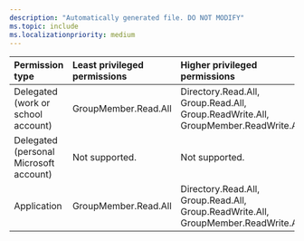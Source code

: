 ```yaml
---
description: "Automatically generated file. DO NOT MODIFY"
ms.topic: include
ms.localizationpriority: medium
---
```


|Permission type|Least privileged permissions|Higher privileged permissions|
|:---|:---|:---|
|Delegated (work or school account)|GroupMember.Read.All|Directory.Read.All, Group.Read.All, Group.ReadWrite.All, GroupMember.ReadWrite.All|
|Delegated (personal Microsoft account)|Not supported.|Not supported.|
|Application|GroupMember.Read.All|Directory.Read.All, Group.Read.All, Group.ReadWrite.All, GroupMember.ReadWrite.All|

